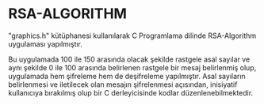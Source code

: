 # RSA-ALGORITHM
"graphics.h" kütüphanesi kullanılarak C Programlama dilinde RSA-Algorithm uygulaması yapılmıştır.

Bu uygulamada 100 ile 150 arasında olacak şekilde rastgele asal sayılar ve aynı şekilde 0 ile 100 arasında belirlenen rastgele bir mesaj belirlenmiş olup, uygulamada hem şifreleme hem de deşifreleme yapılmıştır. Asal sayıların belirlenmesi ve iletilecek olan mesajın şifrelenmesi açısından, inisiyatif kullanıcıya bırakılmış olup bir C derleyicisinde kodlar düzenlenebilmektedir.
